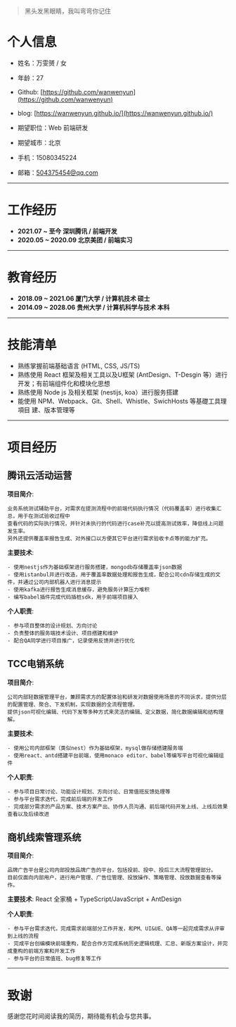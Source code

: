 > 黑头发黑眼睛，我叫弯弯你记住

# 个人信息

- 姓名：万雯赟 / 女

- 年龄：27

- Github: [https://github.com/wanwenyun](https://github.com/wanwenyun)

- blog: [https://wanwenyun.github.io/](https://wanwenyun.github.io/)

- 期望职位：Web 前端研发

- 期望城市：北京

- 手机：15080345224

- 邮箱：504375454@qq.com

---

# 工作经历

- **2021.07 ~ 至今 深圳腾讯 / 前端开发**
- **2020.05 ~ 2020.09 北京美团 / 前端实习**

---

# 教育经历

- **2018.09 ~ 2021.06 厦门大学 / 计算机技术 硕士**
- **2014.09 ~ 2028.06 贵州大学 / 计算机科学与技术 本科**

---

# 技能清单

- 熟练掌握前端基础语言 (HTML, CSS, JS/TS)
- 熟练使用 React 框架及相关工具以及U框架 (AntDesign、T-Desgin 等）进行开发；有前端组件化和模块化思想
- 熟练使用 Node js 及相关框架 (nestijs, koa）进行服务搭建
- 能使用 NPM、Webpack、Git、Shell、Whistle、SwichHosts 等基礎工具理項目 建、版本管理等

---

# 项目经历

## 腾讯云活动运营

**项目简介**:

    业务系统测试辅助平台，对需求在提测流程中的前端代码执行情况（代码覆盖率）进行收集汇总，用于在测试验收过程中
    查看代码的实际执行情况，并针对未执行的代码进行case补充以提高测试效率，降低线上问题发生率。
    另外还提供覆盖率报告生成、对外接口以方便其它平台进行需求验收卡点等的能力扩充。

**主要技术**:

    - 使用nestjs作为基础框架进行服务搭建，mongodb存储覆盖率json数据
    - 使用istanbul并进行改造，用于覆盖率数据处理和报告生成，配合公司cdn存储生成的文件，并通过公司内部机器人进行消息提示
    - 使用kafka进行报告生成消息缓存，避免服务计算压力堆积
    - 编写babel插件完成代码插桩sdk，用于前端项目接入

**个人职责**:

    - 参与项目整体的设计规划、方向讨论
    - 负责整体的服务端技术设计、项目搭建和维护
    - 配合QA同学进行项目推广，记录使用反馈并进行优化

## TCC电销系统

**项目简介**:

    公司内部轻数据管理平台，兼顾需求方的配置体验和研发对数据使用场景的不同诉求，提供分层的配置管理、聚合、下发机制，实现数据的全流程管理。
    提供json可视化编辑、代码下发等多种方式来灵活的编辑、定义数据，简化数据编辑和结构理解。

**主要技术**:

    - 使用公司内部框架（类似nest）作为基础框架，mysql做存储搭建服务端
    - 使用react、antd搭建平台前端，使用monaco editor、babel等编写平台可视化编辑组件

**个人职责**:

    - 参与项目日常讨论、功能设计规划、方向讨论、日常值班反馈处理等
    - 参与平台需求迭代，完成前后端的开发工作
    - 完成部分需求的产品方案、技术方案产出、协作人员沟通、前后端代码开发上线、上线后效果查看以及后续改进

## 商机线索管理系统

**项目简介**:

    品牌广告平台是公司内部投放品牌广告的平台，包括投前、投中、投后三大流程管理部分。
    目前仅面向内部用户，进行用户管理、广告位管理、投放操作、策略管理、投放数据查看等操作。

**主要技术**: React 全家桶 + TypeScript/JavaScript + AntDesign

**个人职责**:

    - 参与平台需求迭代，完成需求前端部分工作开发，和PM、UI&UE、QA等一起完成需求从评审到上线的流程
    - 完成平台创编模块前端重构，配合合作方完成系统历史逻辑梳理、汇总、新版方案设计，并完成重构的前端方案和开发工作
    - 参与平台的日常值班、bug修复等工作

---

# 致谢

感谢您花时间阅读我的简历，期待能有机会与您共事。
